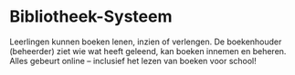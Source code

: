 # Bibliotheek-Systeem
Leerlingen kunnen boeken lenen, inzien of verlengen. De boekenhouder (beheerder) ziet wie wat heeft geleend, kan boeken innemen en beheren. Alles gebeurt online – inclusief het lezen van boeken voor school!
